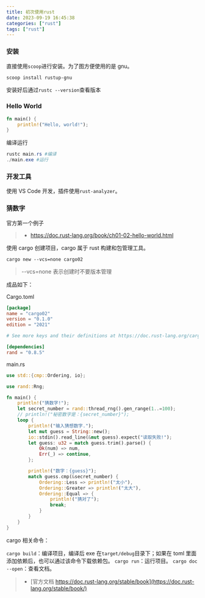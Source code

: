 ```yaml
---
title: 初次使用rust
date: 2023-09-19 16:45:38
categories: ["rust"]
tags: ["rust"]
---
```


### 安装

直接使用`scoop`进行安装。为了图方便使用的是 gnu。

```powershell
scoop install rustup-gnu
```

安装好后通过`rustc --version`查看版本

<!-- more -->

### Hello World

```rust
fn main() {
    println!("Hello, world!");
}
```

编译运行

```powershell
rustc main.rs #编译
./main.exe #运行
```

### 开发工具

使用 VS Code 开发，插件使用`rust-analyzer`。

### 猜数字

官方第一个例子

> - https://doc.rust-lang.org/book/ch01-02-hello-world.html

使用 cargo 创建项目，cargo 属于 rust 构建和包管理工具。

```shell
cargo new --vcs=none cargo02
```

> --vcs=none 表示创建时不要版本管理

成品如下：

Cargo.toml

```toml
[package]
name = "cargo02"
version = "0.1.0"
edition = "2021"

# See more keys and their definitions at https://doc.rust-lang.org/cargo/reference/manifest.html

[dependencies]
rand = "0.8.5"
```

main.rs

```rust
use std::{cmp::Ordering, io};

use rand::Rng;

fn main() {
    println!("猜数字!");
    let secret_number = rand::thread_rng().gen_range(1..=100);
    // println!("秘密数字是：{secret_number}");
    loop {
        println!("输入猜想数字.");
        let mut guess = String::new();
        io::stdin().read_line(&mut guess).expect("读取失败!");
        let guess: u32 = match guess.trim().parse() {
            Ok(num) => num,
            Err(_) => continue,
        };

        println!("数字：{guess}");
        match guess.cmp(&secret_number) {
            Ordering::Less => println!("太小"),
            Ordering::Greater => println!("太大"),
            Ordering::Equal => {
                println!("猜对了");
                break;
            }
        }
    }
}
```

cargo 相关命令：

`cargo build`：编译项目，编译后 exe 在`target/debug`目录下；如果在 toml 里面添加依赖后，也可以通过该命令下载依赖包。
`cargo run`：运行项目。
`cargo doc --open`：查看文档。

> * [官方文档 https://doc.rust-lang.org/stable/book](https://doc.rust-lang.org/stable/book/)
